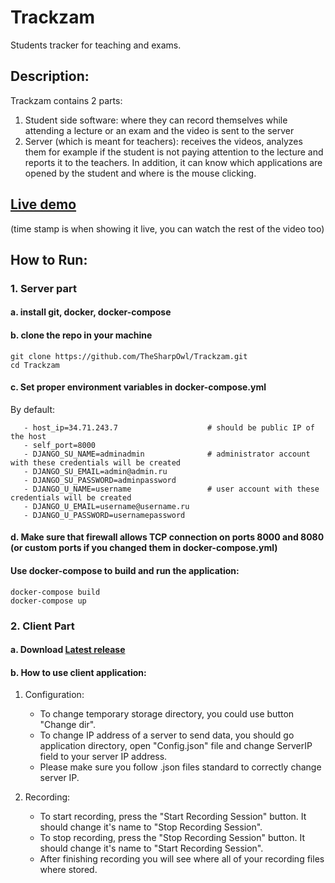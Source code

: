 # Trackzam
Students tracker for teaching and exams.

## Description:
Trackzam contains 2 parts:
1. Student side software: where they can record themselves while attending a lecture or an exam and the video is sent to the server
2. Server (which is meant for teachers): receives the videos, analyzes them for example if the student is not paying attention to the lecture and reports it to the teachers. In addition, it can know which applications are opened by the student and where is the mouse clicking.

## [Live demo](https://youtu.be/e3om6VbYJJU?t=233)
(time stamp is when showing it live, you can watch the rest of the video too)

## How to Run:

### 1. Server part

#### a. install git, docker, docker-compose

#### b. clone the repo in your machine
```
git clone https://github.com/TheSharpOwl/Trackzam.git
cd Trackzam
```

#### c. Set proper environment variables in docker-compose.yml 
By default:
```
   - host_ip=34.71.243.7                    # should be public IP of the host
   - self_port=8000                         
   - DJANGO_SU_NAME=adminadmin              # administrator account with these credentials will be created 
   - DJANGO_SU_EMAIL=admin@admin.ru         
   - DJANGO_SU_PASSWORD=adminpassword       
   - DJANGO_U_NAME=username                 # user account with these credentials will be created
   - DJANGO_U_EMAIL=username@username.ru    
   - DJANGO_U_PASSWORD=usernamepassword     
```   

#### d. Make sure that firewall allows TCP connection on ports 8000 and 8080 (or custom ports if you changed them in docker-compose.yml)

#### Use docker-compose to build and run the application:
  ```
  docker-compose build
  docker-compose up
  ```
  
### 2. Client Part

#### a. Download [Latest release](https://github.com/TheSharpOwl/Trackzam/releases)

#### b. How to use client application:
   1. Configuration:
         * To change temporary storage directory, you could use button "Change dir".
         * To change IP address of a server to send data, you should go application directory, open "Config.json" file and change ServerIP field to your server IP address.
         * Please make sure you follow .json files standard to correctly change server IP.

   2. Recording:
         * To start recording, press the "Start Recording Session" button. It should change it's name to "Stop Recording Session".
         * To stop recording, press the "Stop Recording Session" button. It should change it's name to "Start Recording Session".
         * After finishing recording you will see where all of your recording files where stored.
